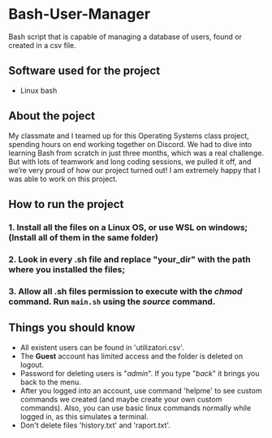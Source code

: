 # Bash-User-Manager
Bash script that is capable of managing a database of users, found or created in a csv file.

## Software used for the project
- Linux bash

## About the poject
My classmate and I teamed up for this Operating Systems class project, spending hours on end working together on Discord. We had to dive into learning Bash from scratch in just three months, which was a real challenge. But with lots of teamwork and long coding sessions, we pulled it off, and we’re very proud of how our project turned out! I am extremely happy that I was able to work on this project.

## How to run the project
### 1. Install all the files on a Linux OS, or use WSL on windows; (Install all of them in the same folder)
### 2. Look in every .sh file and replace "your_dir" with the path where you installed the files;
### 3. Allow all .sh files permission to execute with the *chmod* command. Run `main.sh` using the *source* command.

## Things you should know
- All existent users can be found in 'utilizatori.csv'.
- The **Guest** account has limited access and the folder is deleted on logout.
- Password for deleting users is "*admin*". If you type "*back*" it brings you back to the menu. 
- After you logged into an account, use command 'helpme' to see custom commands we created (and maybe create your own custom commands). Also, you can use basic linux commands normally while logged in, as this simulates a terminal.
- Don't delete files 'history.txt' and 'raport.txt'.
